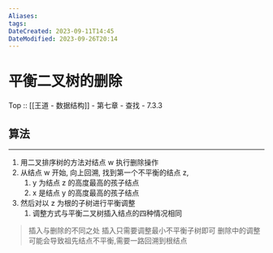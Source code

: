 ```yaml
---
Aliases: 
tags: 
DateCreated: 2023-09-11T14:45
DateModified: 2023-09-26T20:14
---
```

# 平衡二叉树的删除

Top :: [[王道 - 数据结构]] - 第七章 - 查找 - 7.3.3

## 算法
---
1. 用二叉排序树的方法对结点 w 执行删除操作
2. 从结点 w 开始, 向上回溯, 找到第一个不平衡的结点 z,
	1. y 为结点 z 的高度最高的孩子结点
	2. x 是结点 y 的高度最高的孩子结点
3. 然后对以 z 为根的子树进行平衡调整
	1. 调整方式与平衡二叉树插入结点的四种情况相同

> 插入与删除的不同之处
> 插入只需要调整最小不平衡子树即可
> 删除中的调整可能会导致祖先结点不平衡,需要一路回溯到根结点
